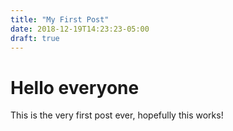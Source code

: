 ```yaml
---
title: "My First Post"
date: 2018-12-19T14:23:23-05:00
draft: true
---
```


# Hello everyone

This is the very first post ever, hopefully this works!